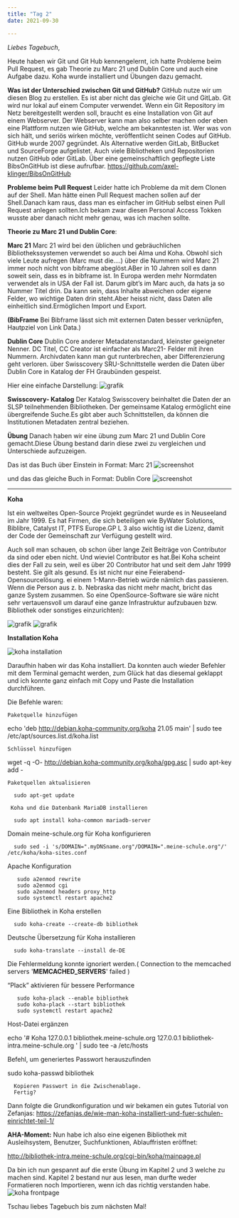 ```yaml
---
title: "Tag 2"
date: 2021-09-30

---
```

_Liebes Tagebuch_,


Heute haben wir Git und Git Hub kennengelernt, ich hatte Probleme beim Pull Request, es gab Theorie zu Marc 21 und Dublin Core und auch eine Aufgabe dazu.
Koha wurde installiert und Übungen dazu gemacht.

**Was ist der Unterschied zwischen Git und GitHub?**
GitHub nutze wir um diesen Blog zu erstellen. Es ist aber nicht das gleiche wie Git und GitLab. Git wird nur lokal auf einem Computer verwendet. Wenn ein Git Repository im Netz bereitgestellt werden soll, braucht es eine Installation von Git auf einem Webserver. Der Webserver kann man also selber machen oder eben eine Plattform nutzen wie GitHub, welche am bekanntesten ist. Wer was von sich hält, und seriös wirken möchte, veröffentlicht seinen Codes auf GitHub. GitHub wurde 2007 gegründet. Als Alternative werden GitLab, BitBucket und SourceForge aufgelistet. Auch viele Bibliotheken und Repositorien nutzen GitHub oder GitLab. Über eine gemeinschaftlich gepflegte Liste BibsOnGitHub ist diese aufrufbar. https://github.com/axel-klinger/BibsOnGitHub



**Probleme beim Pull Request**
Leider hatte ich Probleme da mit dem Clonen auf der Shell. Man hätte einen Pull Request machen sollen auf der Shell.Danach kam raus, dass man es einfacher im GitHub selbst einen Pull Request anlegen sollten.Ich bekam zwar diesen Personal Access Tokken wusste aber danach nicht mehr genau, was ich machen sollte. 



**Theorie zu Marc 21 und Dublin Core**:

**Marc 21** 
Marc 21 wird bei den üblichen und gebräuchlichen Bibliothekssystemen verwendet so auch bei Alma und Koha.
Obwohl sich viele Leute aufregen (Marc must die....) über die Nummern wird Marc 21 immer noch nicht von bibframe abeglöst.ABer in 10 Jahren soll es dann soweit sein, dass es in bibframe ist. In Europa werden mehr Normdaten verwendet als in USA der Fall ist.
Darum gibt’s im Marc auch, da hats ja so Nummer Titel drin.
Da kann sein, dass Inhalte abweichen oder eigene Felder, wo wichtige Daten drin steht.Aber heisst nicht, dass Daten alle einheitlich sind.Ermöglichen Import und Export.

**(BibFrame** Bei Bibframe lässt sich mit externen Daten besser verknüpfen, Hautpziel von Link Data.)


**Dublin Core**
Dublin Core anderer Metadatenstandard, kleinster geeigneter Nenner.
DC Titel, CC Creator ist einfacher als Marc21- Felder mit ihren Nummern.
Archivdaten kann man gut runterbrechen, aber Differenzierung geht verloren.
über Swisscovery  SRU-Schnittstelle werden die Daten über Dublin Core in Katalog der FH Graubünden gespeist.


Hier eine einfache Darstellung:
![grafik](https://user-images.githubusercontent.com/90834735/135484783-ba68c0bd-1bb3-4d98-9186-0f78515a319b.png)


**Swisscovery- Katalog**
Der Katalog Swisscovery beinhaltet die Daten der an SLSP teilnehmenden Bibliotheken.
Der gemeinsame Katalog ermöglicht eine übergreifende Suche.Es gibt aber auch Schnittstellen, da können die Institutionen Metadaten zentral beziehen.
   


**Übung**
Danach haben wir eine übung zum Marc 21 und Dublin Core gemacht.Diese Übung bestand darin diese zwei zu vergleichen und Unterschiede aufzuzeigen.

Das ist das Buch über Einstein in Format: Marc 21
![screenshot](https://user-images.githubusercontent.com/90834735/135485365-123bfbb9-1b6d-4371-9a40-54ccf48f138d.png)

und das das gleiche Buch in Format: Dublin Core
![screenshot](https://user-images.githubusercontent.com/90834735/135485410-b8a8fb51-2fa3-46c8-9599-340084e69a05.png)


 
    
-------------------------------------------------------------------------------------------


**Koha**

Ist ein weltweites Open-Source Projekt gegründet wurde es in Neuseeland im Jahr 1999.
Es hat Firmen, die sich beteiligen wie ByWater Solutions,  Biblibre, Catalyst IT, PTFS Europe.GP L 3 also wichtig ist die Lizenz, damit der Code der Gemeinschaft zur Verfügung gestellt wird.

Auch soll man schauen, ob schon über lange Zeit Beiträge von Contributor da sind oder eben nicht. Und wieviel Contributor es hat.Bei Koha scheint dies der Fall zu sein, weil es über 20 Contributor hat und seit dem Jahr 1999 besteht. Sie gilt als gesund. Es ist nicht nur eine Feierabend-Opensourcelösung. 
ei einem 1-Mann-Betrieb würde nämlich das passieren. Wenn die Person aus z. b. Nebraska das nicht mehr macht, bricht das ganze System zusammen. So eine OpenSource-Software sie wäre nicht sehr vertauensvoll um darauf eine ganze Infrastruktur aufzubauen bzw. Bibliothek oder sonstiges einzurichten):

![grafik](https://user-images.githubusercontent.com/90834735/135480512-22706bf0-e948-4d8c-a635-b745f873a465.png)
![grafik](https://user-images.githubusercontent.com/90834735/135481217-a0129ced-7102-47ea-8a29-18ab59af94b0.png)

**Installation Koha**

![koha installation](https://user-images.githubusercontent.com/90834735/151423822-34e1ecdd-b552-4e41-a23e-54ca92b4c6b1.png)

Daraufhin haben wir das Koha installiert. Da konnten auch wieder Befehler mit dem Terminal gemacht werden, zum Glück hat das diesemal
geklappt und ich konnte ganz einfach mit Copy und Paste die Installation durchführen.

Die Befehle waren:


    Paketquelle hinzufügen

echo 'deb http://debian.koha-community.org/koha 21.05 main' | sudo tee /etc/apt/sources.list.d/koha.list

    Schlüssel hinzufügen

wget -q -O- http://debian.koha-community.org/koha/gpg.asc | sudo apt-key add -

    Paketquellen aktualisieren

      sudo apt-get update 

     Koha und die Datenbank MariaDB installieren

      sudo apt install koha-common mariadb-server

   Domain meine-schule.org für Koha konfigurieren

      sudo sed -i 's/DOMAIN=".myDNSname.org"/DOMAIN=".meine-schule.org"/' /etc/koha/koha-sites.conf

   Apache Konfiguration

       sudo a2enmod rewrite
       sudo a2enmod cgi
       sudo a2enmod headers proxy_http 
       sudo systemctl restart apache2

Eine Bibliothek in Koha erstellen

      sudo koha-create --create-db bibliothek

Deutsche Übersetzung für Koha installieren

      sudo koha-translate --install de-DE

Die Fehlermeldung konnte ignoriert werden.( Connection to the memcached servers '__MEMCACHED_SERVERS__' failed )

“Plack” aktivieren für bessere Performance

       sudo koha-plack --enable bibliothek
       sudo koha-plack --start bibliothek
       sudo systemctl restart apache2

   Host-Datei ergänzen

   echo '# Koha
   127.0.0.1 bibliothek.meine-schule.org
   127.0.0.1 bibliothek-intra.meine-schule.org
   ' | sudo tee -a /etc/hosts

   Befehl, um generiertes Passwort herauszufinden

   sudo koha-passwd bibliothek

      Kopieren Passwort in die Zwischenablage.
      Fertig?

Dann folgte die Grundkonfiguration und wir bekamen ein gutes Tutorial von Zefanjas:
https://zefanjas.de/wie-man-koha-installiert-und-fuer-schulen-einrichtet-teil-1/

**AHA-Moment:** Nun habe ich also eine eigenen Bibliothek mit Ausleihsystem, Benutzer, Suchfunktionen, Ablauffristen eröffnet:

http://bibliothek-intra.meine-schule.org/cgi-bin/koha/mainpage.pl




Da bin ich nun gespannt auf die erste Übung im Kapitel 2 und 3 welche zu machen sind. Kapitel 2 bestand nur aus lesen, man durfte weder Formatieren noch Importieren, wenn ich das richtig verstanden habe.
![koha frontpage](https://user-images.githubusercontent.com/90834735/151423777-2375a22b-8712-436d-848b-db78ad6dce9f.png)




Tschau liebes Tagebuch bis zum nächsten Mal!
